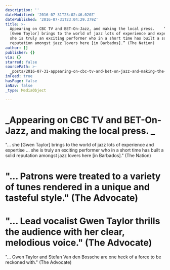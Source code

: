 ```yaml
---
description: ''
dateModified: '2016-07-31T23:02:46.020Z'
datePublished: '2016-07-31T23:04:29.379Z'
title: >-
  Appearing on CBC TV and BET-On-Jazz, and making the local press.    “... she
  [Gwen Taylor] brings to the world of jazz lots of experience and expertise ...
  she is truly an exciting performer who in a short time has built a solid
  reputation amongst jazz lovers here [in Barbados].” (The Nation) 
author: []
publisher: {}
via: {}
starred: false
sourcePath: >-
  _posts/2016-07-31-appearing-on-cbc-tv-and-bet-on-jazz-and-making-the-local-pr.md
inFeed: true
hasPage: false
inNav: false
_type: MediaObject

---
```

# _Appearing on CBC TV and BET-On-Jazz, and making the local press. _  
  
"... she \[Gwen Taylor\] brings to the world of jazz lots of experience and expertise ... she is truly an exciting performer who in a short time has built a solid reputation amongst jazz lovers here \[in Barbados\]." (The Nation) 

# "... Patrons were treated to a variety of tunes rendered in a unique and tasteful style." (The Advocate) 

# "... Lead vocalist Gwen Taylor thrills the audience with her clear, melodious voice." (The Advocate)   
"... Gwen Taylor and Stefan Van den Bossche are one heck of a force to be reckoned with." (The Advocate)